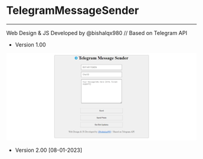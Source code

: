 # TelegramMessageSender
------------------------
Web Design & JS Developed by @bishalqx980 // Based on Telegram API

- Version 1.00

<img src="preview.JPG">

- Version 2.00 [08-01-2023]
